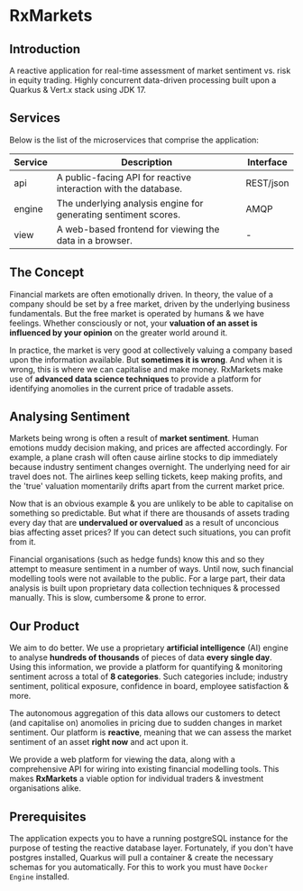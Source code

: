 # RxMarkets

## Introduction 

A reactive application for real-time assessment of market sentiment vs. risk in equity trading. Highly concurrent data-driven processing built upon a Quarkus & Vert.x stack using JDK 17. 

## Services

Below is the list of the microservices that comprise the application:

| Service 	| Description                                                     	| Interface 	|
|---------	|-----------------------------------------------------------------	|-----------	|
| api     	| A public-facing API for reactive interaction with the database.	| REST/json 	|
| engine  	| The underlying analysis engine for generating sentiment scores. 	| AMQP      	|
| view    	| A web-based frontend for viewing the data in a browser.           | - 			|

## The Concept
Financial markets are often emotionally driven. In theory, the value of a company should be set by a free market, 
driven by the underlying business fundamentals. But the free market is operated by humans & we have feelings. 
Whether consciously or not, your <strong>valuation of an asset is influenced by your opinion</strong> on the greater world around it.

In practice, the market is very good at collectively valuing a company based upon the information available. But <strong>sometimes it is wrong</strong>. And when it is wrong, this is where we can capitalise and make money. RxMarkets make use of <strong>advanced data science techniques</strong> to provide a platform for identifying anomolies in the current price of tradable assets.

## Analysing Sentiment
Markets being wrong is often a result of <strong>market sentiment</strong>. Human emotions muddy decision making, 
and prices are affected accordingly. For example, a plane crash will often cause airline stocks to dip immediately
because industry sentiment changes overnight. The underlying need for air travel does not. The airlines keep selling tickets, keep making profits, and the 'true' valuation momentarily drifts apart from the current market price. 

Now that is an obvious example & you are unlikely to be able to capitalise on something so predictable. But what if there are thousands of assets trading every day that are <strong>undervalued or overvalued</strong> as a result of unconcious bias affecting asset prices? If you can detect such situations, you can profit from it.

Financial organisations (such as hedge funds) know this and so they attempt to measure sentiment in a number of ways. Until now, such financial modelling tools were not available to the public. For a large part, their data analysis is built upon proprietary data collection techniques & processed manually. This is slow, cumbersome & prone to error.

## Our Product
We aim to do better. We use a proprietary <strong>artificial intelligence</strong> (AI) engine to analyse <strong>hundreds of thousands</strong> of pieces of data <strong>every single day</strong>. Using this information, we provide a platform for quantifying & monitoring sentiment across a total of <strong>8 categories</strong>. Such categories include; industry sentiment, political exposure, confidence in board, employee satisfaction & more.

The autonomous aggregation of this data allows our customers to detect (and capitalise on) anomolies in pricing due to sudden changes in market sentiment. Our platform is <strong>reactive</strong>, meaning that we can assess the market sentiment of an asset <strong>right now</strong> and act upon it. 

We provide a web platform for viewing the data, along with a comprehensive API for wiring into existing financial modelling tools. This makes <strong>RxMarkets</strong> a viable option for individual traders & investment organisations alike. 

## Prerequisites

The application expects you to have a running postgreSQL instance for the purpose of testing the reactive database layer. Fortunately, if you don't have postgres installed, Quarkus will pull a container & create the necessary schemas for you automatically. For this to work you must have `Docker Engine` installed.